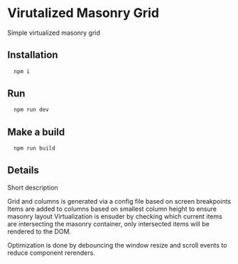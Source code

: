 # Virutalized Masonry Grid

Simple virtualized masonry grid

## Installation

```js
  npm i
```

## Run

```js
  npm run dev
```

## Make a build

```js
  npm run build
```

## Details

Short description

Grid and columns is generated via a config file based on screen breakpoints
Items are added to columns based on smallest column height to ensure masonry layout
Virtualization is ensuder by checking which current items are intersecting the masonry container, only intersected items will be rendered to the DOM.

Optimization is done by debouncing the window resize and scroll events to reduce component rerenders.


